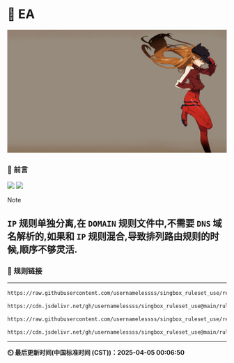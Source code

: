 
# 🧸 EA
![](https://raw.githubusercontent.com/usernamelessss/picture-bed/main/images/202504042256831.jpg)
### 📣 前言
![](https://shields.io/badge/-移除重复规则-ff69b4) ![](https://shields.io/badge/-IP&nbsp;规则单独存放不与&nbsp;DOMAIN&nbsp;等混合-green)
> [!NOTE]
**`IP` 规则单独分离,在 `DOMAIN` 规则文件中,不需要 `DNS` 域名解析的,如果和 `IP` 规则混合,导致排列路由规则的时候,顺序不够灵活.**
---

###  🔗 规则链接
---

```url
https://raw.githubusercontent.com/usernamelessss/singbox_ruleset_use/refs/heads/main/rule/EA/EA_No_IP.json
```

```url
https://cdn.jsdelivr.net/gh/usernamelessss/singbox_ruleset_use@main/rule/EA/EA_No_IP.json
```

```url
https://raw.githubusercontent.com/usernamelessss/singbox_ruleset_use/refs/heads/main/rule/EA/EA_No_IP.srs
```

```url
https://cdn.jsdelivr.net/gh/usernamelessss/singbox_ruleset_use@main/rule/EA/EA_No_IP.srs
```

---
**⏲️ 最后更新时间(中国标准时间 (CST))：2025-04-05 00:06:50**